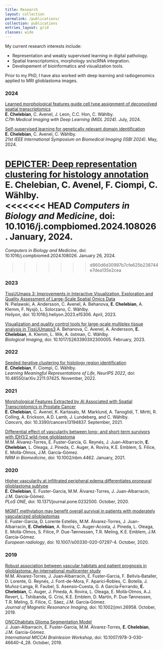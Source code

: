 ```yaml
---
title: Research
layout: collection
permalink: /publications/
collection: publications
entries_layout: grid
classes: wide
---
```


My current research interests include:

-	Representation and weakly supervised learning in digital pathology. 
-	Spatial transcriptomics, morphology sn/scRNA integration. 
-	Developement of bioinformatics and visualization tools.

Prior to my PhD, I have also worked with deep learning and radiogenomics applied to MRI glioblastoma images.

### 2024

[Learned morphological features guide cell type assignment of deconvolved spatial transcriptomics](https://openreview.net/forum?id=QfYXJUmIit)<br>
**E. Chelebian**, C. Avenel, J. Leon, C.C. Hon, C. W&auml;hlby. <br>
*C7th Medical Imaging with Deep Learning (MIDL 2024)*. July, 2024.

[Self-supervised learning for genetically relevant domain identification]()<br>
**E. Chelebian**, C. Avenel, C. W&auml;hlby. <br>
*21st IEEE International Symposium on Biomedical Imaging (ISBI 2024)*. May, 2024.

[DEPICTER: Deep representation clustering for histology annotation](https://doi.org/10.1016/j.compbiomed.2024.108026)<br>
**E. Chelebian**, C. Avenel, F. Ciompi, C. W&auml;hlby. <br>
<<<<<<< HEAD
*Computers in Biology and Medicine*, doi: 10.1016/j.compbiomed.2024.108026. January, 2024.
=======
*Computers in Biology and Medicine*, doi: 10.1016/j.compbiomed.2024.108026. January 26, 2024.
>>>>>>> d860d6d30997b7cfe625b238744e7dea135e2cea

### 2023

[TissUUmaps 3: Improvements in Interactive Visualization, Exploration and Quality Assessment of Large-Scale Spatial Omics Data](https://doi.org/10.1016/j.heliyon.2023.e15306)<br>
N. Pielawski, A. Andersson, C. Avenel, A. Behanova, **E. Chelebian**, A. Klemm, F. Nysj&ouml;, L. Solorzano, C. W&auml;hlby. <br>
*Heliyon*, doi: 10.1016/j.heliyon.2023.e15306. April, 2023.


[Visualization and quality control tools for large-scale multiplex tissue analysis in TissUUmaps3](https://doi.org/10.1017/S2633903X23000053)
A. Behanova, C. Avenel, A. Andersson, **E. Chelebian**, A. Klemm, L. Wik, A. &ouml;stman,  C. W&auml;hlby. <br>
*Biological Imaging*, doi: 10.1017/S2633903X2300005. February, 2023.


### 2022

[Seeded iterative clustering for histology region identification](https://doi.org/10.48550/arXiv.2211.07425)<br>
**E. Chelebian**, F. Ciompi, C. W&auml;hlby. <br>
*Learning Meaningful Representations of Life, NeurIPS 2022*, doi: 10.48550/arXiv.2211.07425. November, 2022.

### 2021

[Morphological Features Extracted by AI Associated with Spatial Transcriptomics in Prostate Cancer](https://doi.org/10.3390/cancers13194837)<br>
**E. Chelebian**, C. Avenel, K. Kartasalo, M. Marklund, A. Tanoglidi, T. Mirtti, R. Colling, A. Erickson, A.D. Lamb, J. Lundeberg, and C. W&auml;hlby. <br>
*Cancers*, doi: 10.3390/cancers13194837. September, 2021.

[Differential effect of vascularity between long- and short-term survivors with IDH1/2 wild-type glioblastoma](https://doi.org/10.1002/nbm.4462)<br>
M.M. Álvarez-Torres, E. Fuster-García, G. Reynés, J. Juan-Albarracín, **E. Chelebian**, L. Oleaga, J. Pineda, C. Auger, A. Rovira, K.E. Emblem, S. Filice, E. Mollà-Olmos, J.M. García-Gómez. <br>
*NRM in Biomedicine*, doi: 10.1002/nbm.4462. January, 2021.

### 2020

[Higher vascularity at infiltrated peripheral edema differentiates proneural glioblastoma subtype](https://doi.org/10.1371/journal.pone.0232500)<br>
**E. Chelebian**, E. Fuster-Garcia, M.M. Álvarez-Torres, J. Juan-Albarracín, J.M. García-Gómez. <br>
*PLoS ONE*, doi: 10.1371/journal.pone.0232500. October, 2020.

[MGMT methylation may benefit overall survival in patients with moderately vascularized glioblastomas](https://doi.org/10.1007/s00330-020-07297-4)<br>
E. Fuster-Garcia, D. Lorente Estellés, M.M. Álvarez-Torres, J. Juan-Albarracín, **E. Chelebian**, A. Rovira, C. Auger-Acosta, J. Pineda, L. Oleaga, E. Mollá-Olmos, S. Filice, P. Due-Tønnessen, T.R. Meling, K.E. Emblem, J.M. García-Gómez. <br>
*European radiology*, doi: 10.1007/s00330-020-07297-4. October, 2020.

### 2019

[Robust association between vascular habitats and patient prognosis in glioblastoma: An international multicenter study](https://doi.org/10.1002/jmri.26958)<br>
M.M. Álvarez‐Torres, J. Juan‐Albarracín, E. Fuster‐Garcia, F. Bellvís‐Bataller, D. Lorente, G. Reynés, J. Font-de-Mora, F. Aparici‐Robles, C. Botella, J. Muñoz‐Langa, R. Faubel, S. Asensio‐Cuesta, G. A García‐Ferrando, **E. Chelebian**, C. Auger, J. Pineda, A. Rovira, L. Oleaga, E. Mollà‐Olmos, A.J. Revert, L. Tshibanda, G. Crisi, K.E. Emblem, D. Martin, P. Due‐Tønnessen, T.R. Meling, S. Filice, C. Sáez, J.M. García‐Gómez. <br>
*Journal of Magnetic Resonance Imaging*, doi: 10.1002/jmri.26958. October, 2019.

[ONCOhabitats Glioma Segmentation Model](https://doi.org/10.1007/978-3-030-46640-4_28)<br>
J. Juan-Albarracín, E. Fuster-Garcia, M.M. Álvarez-Torres, **E. Chelebian**, J.M. García-Gómez. <br>
*International MICCAI Brainlesion Workshop*, doi: 10.1007/978-3-030-46640-4_28. October, 2019.
